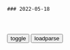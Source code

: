 ```tip
### 2022-05-18
```

<table id="tbc" style="white-space:pre-wrap">
</table>
<button onclick="toggleb()">toggle</button>
<button onclick="loadparse()">loadparse</button>
<br>
<!-- 🌸<br>🍅-　-🍑<hr>🍀 -->
<pre>
<textarea rows="30" cols="100" style="display: none" id="tar">

搬起石头砸自己的脚 - 知乎
https://zhuanlan.zhihu.com/p/501743703

缺点什么的路灯
两面开战，致力于破防所有二级管

楚国宗族大臣负责调研，他问一个参加徭役的农民说：“秦国哪里比我b强？”
农民对他说：“秦国晋升公平，只要参军杀敌，人人都能有爵位。”
他又去问能干的大臣，大臣对他说：“秦国讲究法律，法律面前人人平等。”
他又去问渊博的荀子，荀子对他说：“秦国吏治清明，官员出家门就入公门，不贪污腐败结党营私。”
于是他恍然大悟，说道：“农民说的，不过是为了躲避徭役罢了；大臣说的，不过是畏惧我的权势罢了；荀子说的，不过是不懂办事罢了。”
然后将之进谏给楚王，楚王高兴地说：“秦国这样做必将搬起石头砸自己的脚。”

<font size="1" style="color:#DCDCDC">2022-05-18</font>

无能狂怒：韩国特产“郁火病”
https://m.thepaper.cn/newsDetail_forward_18053078

<font size="1" style="color:#DCDCDC">2022-05-18</font>

让人类好好说话，比登陆火星更难
https://mbd.baidu.com/newspage/data/landingsuper?context=%7B%22nid%22%3A%22news_9478995295998586215%22%7D&n_type=-1&p_from=-1

<font size="1" style="color:#DCDCDC">2022-05-18</font>

文昌贵人：四柱神煞之一
https://mbd.baidu.com/newspage/data/videolanding?nid=sv_6248959464511027102&sourceFrom=pc_feedlist

一生近观利贵，不与粗俗之辈乱交。

<font size="1" style="color:#DCDCDC">2022-05-18</font>

未来人类长生不死，却丧失生育能力，只能批量制造机器人当后代
https://mbd.baidu.com/newspage/data/videolanding?nid=sv_962087627590291039&sourceFrom=homepage

<font size="1" style="color:#DCDCDC">2022-05-18</font>

未来人类养起了机械宠物，养腻了就宰掉，做成美味烧烤吃
https://mbd.baidu.com/newspage/data/videolanding?nid=sv_8304974568837299360&sourceFrom=homepage

<font size="1" style="color:#DCDCDC">2022-05-18</font>

仅仅4分钟的动画，用三只老鼠演绎《指环王》，还原度高达1：1
https://mbd.baidu.com/newspage/data/videolanding?nid=sv_8544983211297658475&sourceFrom=pc_feedlist

<font size="1" style="color:#DCDCDC">2022-05-18</font>

当年《终结者2》小正太颜值不输小李子，25年后却完全变形！
https://www.sohu.com/a/117445653_162238

<font size="1" style="color:#DCDCDC">2022-05-18</font>

终结者：两个打不死的人打来打去，很好玩嘛
https://mbd.baidu.com/newspage/data/videolanding?nid=sv_18394998728635586155&sourceFrom=rec

<font size="1" style="color:#DCDCDC">2022-05-18</font>

中世纪1000年间，欧洲被亚洲揍了好几回
https://mbd.baidu.com/newspage/data/videolanding?nid=sv_1186610561317478417&sourceFrom=pc_feedlist

<font size="1" style="color:#DCDCDC">2022-05-18</font>

鲁迅语录｜我们先前比你阔多啦，你算是什么东西！|鲁迅
https://xw.qq.com/cmsid/20210616A0BLBA00?f=newdc

使一个人的有限的生命，更加有效，也即等于延长了人的生命。

经历一多，便能从前因而知后果，我的预测时时有验，只不过由此一端。

与其找糊涂导师，倒不如自己走。

教育植根于爱。

贪安稳就没有自由，要自由就要历些危险，只有这两条路。

节约时间，也就是使一个人的有限的生命，更加有效，而也就等于延长了人的寿命。

以无赖的手段对付无赖，以流氓的手段对付流氓。

友谊是两颗心真诚相待，而不是一颗心对另一颗心的敲打。

杀了现在，也便杀了将来。

人生最苦痛的是梦醒了无路可走。

金子做了骨髓，也还是站不直。

改造自己，总比禁止别人来得难。

伟大人格的素质，重要的是一个诚字。

有些胜利者，愿意敌手如虎，如鹰，他才感得胜利的欢喜；假使如羊，如小鸡，他便反觉得胜利的无聊，又有些胜利者，当克服一切之后，看见死的死了，降的降了，"臣诚惶诚恐死罪死罪"，他于是没有了敌人，没有了对手，没有了朋友，只有自己在上，一个，孤另另，凄凉，寂寞，便反而感到了胜利的悲哀。

保持友谊的最好办法就是任何事情也不假手于他，同时也不借钱给他。

有缺点的战士终究是战士，宝贵的苍蝇也终究不过是苍蝇。

我觉得坦途在前，人又何必因了一点小障碍而不走路呢。

不在沉默中爆发，就在沉默中死亡。

心事浩茫连广宇，于无声处听惊雷。

新年对我来说，就是离死亡又近了一年。

无穷的远方，无数的人们，都和我有关。

不惮以最坏的恶意来推测zg人。

时间，每天得到的都是二十四小时，可是一天的时间给勤勉的人带来智慧与力量，给懒散的人只能留下一片悔恨。

其实先驱者本是容易变成绊脚石的。

假使做事要面面顾到，那就什么事都不能做了。

不满是向上的车轮。

我很早就希望zg的站出来，对于zg的s会、文明，都毫无忌惮地加以批评。

无论什么事，如果不断收集材料，积之十年，总可成一学者。

儿童的情形，便是将来的命运。

即使慢，驰而不息，纵会落后，纵会失败，但一定可以达到他所向的目标。

在zg的天地间，不但做人，便是做鬼，也艰难极了。

震骇一时的牺牲，不如深沉的韧性的战斗。

怀疑并不是缺点，总是疑，而并不下断语，这才是缺点。

有地方特色，倒容易成为世界的，即为被别国所注意。

待我成尘时，你将见我的微笑。

要竭力将可有可无的字、句、段删去，毫不可惜。

删掉枝叶的人，决定得不到花果。

自卑和自负都不是很好，最好的办法的成不骄败不馁。

没有思索和悲哀，就不会有文学。

在人人说假话的年代讲真话；在人人麻木的年代拥有充实的心灵。

幸福永远存在于人类不安的追求中，而不存在于和谐于稳定之中。

苛求君子，宽纵小人，自以为明察秋毫，而实则反助小人张目。

我似乎打了一个寒噤；我就知道，我们之间已经隔了一层可悲的厚障壁了。

<font size="1" style="color:#DCDCDC">2022-05-18</font>

一个人与父亲的关系，预示了他会不会有出息，“去父留子”不可取
https://mbd.baidu.com/newspage/data/landingsuper?context=%7B%22nid%22%3A%22news_9279426153140811568%22%7D&n_type=-1&p_from=-1

美国著名心理学家杜布森认为：“让一个男孩和一个合适的男人在一起，这个男孩永远不会走上邪路”。由于父亲和母亲在生理和性格上的差异，以及社会分工的不同，对于孩子在幼年时期的启蒙和教育也是截然不同的。

从社会和心理学的角度来看，父亲对于孩子一生中起到的影响是长远且深刻的，但伴随的社会问题的涌现，很多家庭面临着父爱的缺位，丧偶式育儿、诈尸式育儿成为很多家庭中的普遍现象。

可是相信很多朋友都深有体会的一个道理是，孩子的成长离不开父亲，没有父亲带来的不完整，会影响孩子的一生。

《乡土zg》的作者费孝通曾经提到：“在父母的眼中，孩子常是自我的一部分，子女是他理想自我再来一次的机会。”

父亲往往都是一个家庭的规则制定者，而在童年时期与父亲关系僵化的人，往往会陷入做事情毫无章法的怪圈，他们很难树立起规则意识，对于底线和边界也没有很明确的认知，也很难在现实生活中规则和平共处。

根据美国心理学界一项研究调查显示，由父亲带大的孩子，智商会更高，在学校也会取得更好的成绩，在社会上也容易取得成功。

从教育学的角度来看，父亲在教育方面有更强的目的性。父亲更培养孩子独立、果断、勇敢和冒险精神。

母亲独自抚养孩子的压力远大于“已婚丧偶式育儿”的烦恼，且在孩子一生的成长中，不管母亲多聪明、多富有，只有母亲的关爱都是远远不够的。
https://pics0.baidu.com/feed/0dd7912397dda1441714e1dc138589a80cf48678.jpeg?token=8f009ac5bb4e2f6283c6a44fff5d2b2e.jpg

当前一部分男性淡化了父亲的职责，出现“亲子关系向母性群体倾斜”的现象，

在孩童早期，对新鲜事物的探索会对一生的发展都有举足轻重的作用。

父亲引导儿童探索世界、培养对事物的好奇心，有助于增强孩子对数字的灵敏度、对颜色的辨识度以及对事物的辨别能力，对终身的主动学习会产生极大的基础奠定作用。

<font size="1" style="color:#DCDCDC">2022-05-18</font>

这张zg沿海的船运地图被歪曲了！
https://mbd.baidu.com/newspage/data/landingsuper?context=%7B%22nid%22%3A%22news_8686536235991781259%22%7D&n_type=-1&p_from=-1

<font size="1" style="color:#DCDCDC">2022-05-18</font>

走投无路的日军，把地雷绑在身上，埋伏在美军坦克行进途中！
https://mbd.baidu.com/newspage/data/videolanding?nid=sv_5944382497318601205&sourceFrom=pc_feedlist

<font size="1" style="color:#DCDCDC">2022-05-20</font>

诺门坎战争，走投无路的日军，抱着炸药包钻到苏军坦克底下！
https://mbd.baidu.com/newspage/data/videolanding?nid=sv_6300806920603680230&sourceFrom=pc_feedlist

人抱着炸药包，往坦克底下钻，这就是所谓反坦克肉弹攻击。

关东军连续几次大规模自杀式作战，共伤亡5000多人，苏军仅阵亡263人。
日军虽一再受挫，却丝毫没有退意。

<font size="1" style="color:#DCDCDC">2022-05-18</font>

《八佰》：战士抱着手榴弹跳下楼，为什么不直接扔手榴弹？_日军_陈树s_四行仓库
https://www.sohu.com/a/541629849_121199359

<font size="1" style="color:#DCDCDC">2022-05-20</font>

a富汗临时z府解散“独立人q委员会”等5个前z府部门：对抗经济危机时没用
https://mbd.baidu.com/newspage/data/landingsuper?context=%7B%22nid%22%3A%22news_9273447567209030889%22%7D&n_type=-1&p_from=-1

<font size="1" style="color:#DCDCDC">2022-05-18</font>

黑金：手下和对手的人发生冲突，周朝先不仅没有平息，竟还想闹大
https://mbd.baidu.com/newspage/data/videolanding?nid=sv_13529073728796040691&sourceFrom=pc_feedlist

<font size="1" style="color:#DCDCDC">2022-05-18</font>

黑金：周朝先策划出租车b动，胜利后的笑容太得意，简直丧心病狂
https://mbd.baidu.com/newspage/data/videolanding?nid=sv_4810202298179136568&sourceFrom=pc_feedlist

<font size="1" style="color:#DCDCDC">2022-05-18</font>

济公降龙罗汉之一双玉臂千人枕，半点朱唇万人尝
https://xw.qq.com/cmsid/20210607V06NP700

<font size="1" style="color:#DCDCDC">2022-05-18</font>

495竟是所有三位数的终点？“数字黑洞”是真理还是巧合？
https://mbd.baidu.com/newspage/data/videolanding?nid=sv_13849511705192089628&sourceFrom=pc_feedlist

卡普雷卡尔黑洞，西西弗斯黑洞。
乾之策，216.坤之策144。

<font size="1" style="color:#DCDCDC">2022-05-18</font>

【FATE】- Kirei Eleison // Kirei Kotomine And Amakusa Shirou - YouTube
https://www.youtube.com/watch?v=DCImWzFHeuo

<font size="1" style="color:#DCDCDC">2022-05-18</font>

キリエ・エレイソン - YouTube
https://www.youtube.com/watch?v=Z1I6jlSfxFg

https://i.ytimg.com/an_webp/Z1I6jlSfxFg/mqdefault_6s.webp?du=3000&sqp=CICQkZQG&rs=AOn4CLBoW7VNZNkbeJSQMC5dcIiX1P5v1g

<font size="1" style="color:#DCDCDC">2022-05-18</font>

【ゆっくり型月解説】無限の剣製・4つの詠唱　無限の剣製を解説　前編 - YouTube
https://www.youtube.com/watch?v=caZyHUm4QYU

https://i.ytimg.com/vi/caZyHUm4QYU/hqdefault.jpg
https://i.ytimg.com/an_webp/caZyHUm4QYU/mqdefault_6s.webp?du=3000&sqp=CNG3kZQG&rs=AOn4CLB7r790kqndC4HRBNPUbMKs-meLWw

<font size="1" style="color:#DCDCDC">2022-05-18</font>

Fate/Extra Record: Unlimited Blade Works - YouTube
https://www.youtube.com/watch?v=rNfXyvOkjC8

https://i.ytimg.com/vi/rNfXyvOkjC8/hqdefault.jpg
https://i.ytimg.com/an_webp/rNfXyvOkjC8/mqdefault_6s.webp?du=3000&sqp=CPHWkZQG&rs=AOn4CLDy8Rnu9tckq4fFCOnzaA5tTChGQw

<font size="1" style="color:#DCDCDC">2022-05-18</font>

卍易風水【ご感想をいただきました✨】 | 『アマテルの音 amatell-no-ne』✨AMATELL✨女神のささやき アマテルの生氣
https://ameblo.jp/whiteholegoddess-amatell/entry-12676394568.html

https://stat.ameba.jp/user_images/20210524/12/whiteholegoddess-amatell/37/f7/j/o1078104014946700579.jpg
https://static.wixstatic.com/media/b04388_51628551a7d145298d2e54b6962ddce9~mv2.jpg
https://static.wixstatic.com/media/b04388_51628551a7d145298d2e54b6962ddce9~mv2.jpg/v1/fill/w_1500,h_1125,al_c/b04388_51628551a7d145298d2e54b6962ddce9~mv2.jpg
https://img.artpal.com/337901/57-19-8-5-13-13-32m.jpg

<font size="1" style="color:#DCDCDC">2022-05-18</font>

你懂纳音吗?
https://www.aisoutu.com/a/832890

https://weixin.aisoutu.com/cunchu7/2021-10-27/4_16353210764240925.jpg
https://weixin.aisoutu.com/cunchu7/2021-10-27/4_16353130052243094.jpg
https://weixin.aisoutu.com/cunchu7/2021-10-27/4_16353132299286358.jpg

<font size="1" style="color:#DCDCDC">2022-05-18</font>

Sierra Artist Gallery - Paintings & Prints, Photography, Drawings & Illustration
https://www.artpal.com/kc2

https://img.artpal.com/337901/57-13-32t.jpg
https://img.artpal.com/337901/58-4-16t.jpg
https://img.artpal.com/337901/33-10-48t.jpg

<font size="1" style="color:#DCDCDC">2022-05-18</font>

解易经六十四卦
https://t11.baidu.com/it/u1=1703509357&u2=3049368098&fm=76.jpg

刘伯温预测虎年：“贫者一万留一千，富者一万留二三”，可信吗？
https://mbd.baidu.com/newspage/data/landingsuper?context=%7B%22nid%22%3A%22news_9301893496347619993%22%7D&n_type=-1&p_from=-1

<font size="1" style="color:#DCDCDC">2022-05-18</font>

奥巴马当总统后，某些美国黑人有多别扭？
https://mbd.baidu.com/newspage/data/videolanding?nid=sv_8323959628328406736&sourceFrom=pc_feedlist

<font size="1" style="color:#DCDCDC">2022-05-18</font>

夏朝灭亡的真正原因，史书隐藏得太深，夏桀被冤枉了？
https://mbd.baidu.com/newspage/data/landingsuper?context=%7B%22nid%22%3A%22news_9372465572870255722%22%7D&n_type=-1&p_from=-1

《国语》中说“伊洛竭而夏亡，河竭而商亡”，河流干枯自然不是上天认为君主“无德”降下的灾难，而是一种异常天气。
《墨子》中说“至于夏王桀，日月不时，寒暑杂至，五谷焦死”，直到商初仍是“汤七年旱”。

翦伯赞在《先秦史》中一针见血地指出：“在新石器时代的晚期之末，商族的生产力水平已经超越夏族了，这从小屯的遗物中可以看出来，商族就挟着他们较高的生产力，向夏族展开征伐，在不断的战争中，商族又从夏族的诸氏族中，获得不少财富，并且开拓了广大的疆土，及由此而来的贡纳。”

司马迁崇儒，他在《夏本纪》中将夏朝灭亡的原因归于夏桀无德，商朝兴起的原因在于商汤有德：“桀不务德而武伤百姓，百姓弗堪”，

还有不少史书可能虚构了一些内容，比如纣王酒池肉林，夏桀也有“为酒池糟堤，纵靡靡之乐，一鼓而牛饮者三千人”，但这明显不太可能。有趣的是，夏桀与纣王还有很多事迹非常相似，夏桀囚禁过商汤，纣王囚禁过文王；夏桀宠信妹喜，纣王宠信妲己；夏桀杀劝谏的忠臣关龙逄，纣王杀劝谏的忠臣比干……如此种种，很难让人不怀疑其真实性！

<font size="1" style="color:#DCDCDC">2022-05-18</font>

知乎：月薪2~3万，码农怎样度过一天
https://mbd.baidu.com/newspage/data/landingsuper?context=%7B%22nid%22%3A%22news_9506083190888255083%22%7D&n_type=-1&p_from=-1

小扎说：「你的时间值1000美元/时，但你自己得动起来，所以要尊重你的时间，并且让它被尊重。」

「每天只计划4-5小时的真正工作。」
「工作时间越长，并不等于产出越多，把约束当机会。」
「行胜于言！工作是迭代的，一开始就追求完美会让人窒息。」
https://pics6.baidu.com/feed/c2fdfc039245d688ee71983bb86b2414d31b2474.jpeg?token=7fa462529f73dc96b379d7793d242bf7.jpg

工作三问法：有意义吗？我快乐吗？有钱吗？

「十年编程两茫茫，工期短，需求长。千行代码，Bug 何处藏。纵使上线又如何，新版本，继续忙。黑白颠倒没商量，睡地铺，吃食堂。夜半梦醒，无人在身旁。最怕灯火阑珊时，手机响，心里慌。」

吃白肉的ACM（All-Cause Mortality，全因死亡率）可降低3%-11%，蔬果为主饮食ACM可降低17%-26%，多晒太阳可以降低40%ACM，仅是挥拍运动的运动，若是每周能保持3次，每次45-60分钟，便可以让ACM降低47%。

马斯克的时间管理笔记。
马斯克每周的工作安排很紧张，不仅要在特斯拉与SpaceX之间周旋，还要抽时间和家人共度周末。
他将每天的日程分为「5分钟」时间块，把任务限定在5分钟之内完成。

同时，他还不断思考自己在做什么，以及怎样才能做得更好，以此将严格的日程安排与专注于优化高效结合了起来。

历史上，本杰明·富兰克林的时间管理可谓经典。他是美国著名政治家、科学家，恐怕是所有名人中最严谨规划每一天的人了。

富兰克林的生活得很规律，他每天都有严格的时间表，他还在每天早上决定一个当天的目标，到了晚上会问自己今天一天都完成了些什么。
https://pics3.baidu.com/feed/7acb0a46f21fbe091b16966c77c955398644adb5.jpeg?token=a579d40ee68a0686ba287e4dd017a266.jpg
https://pics7.baidu.com/feed/e4dde71190ef76c6ceae69a4bfbfa4f0ae516770.jpeg?token=6d540f9b988b6783309c6d95a4bebb81.jpg

「人生成功，本质上是自我管理的成功造成的！」。李嘉诚的一天时间管理：坚持早起，手表永远别人快十分钟。

<font size="1" style="color:#DCDCDC">2022-05-18</font>

</textarea>
</pre>
<!-- 🍀<br>🍑-　-🍅<hr>🌸 -->

```note
```

<link
  rel="stylesheet"
  href="https://cdn.jsdelivr.net/npm/@fancyapps/ui/dist/fancybox.css"
/>
<script src="https://cdn.jsdelivr.net/npm/@fancyapps/ui@4.0/dist/fancybox.umd.js"></script>

<script type="text/javascript">

var __urlRegex = /(\b(https?|ftp|file):\/\/[-A-Z0-9+&@#\/%?=~_|!:,.;]*[-A-Z0-9+&@#\/%=~_|])/ig;
var __imgRegex = /\.(?:jpe?g|gif|png|webp)$/i;

loadparse();

function parseURL($string){

    var exp = __urlRegex;
    return $string.replace(exp,function(match){
            __imgRegex.lastIndex=0;
            if(__imgRegex.test(match)){
                return '<a data-fancybox="gallery" href="' + match.replace("/p=700", "")
                 + '"><img src="' + match.replace("/p=700", "/p=160x200")+'" width="64"></a>';
            }
            else{
                return '<a href="' + match + '" target="_blank">' + match + '</a>';
            }
        }
    );
}

function loadparse() {
  tbc.innerHTML = parseURL(tar.value);
}

function toggleb() {
  var x = document.getElementById("tar");
  if (x.style.display === "none") {
    x.style.display = "";
  } else {
    x.style.display = "none";
  }
}

</script>
